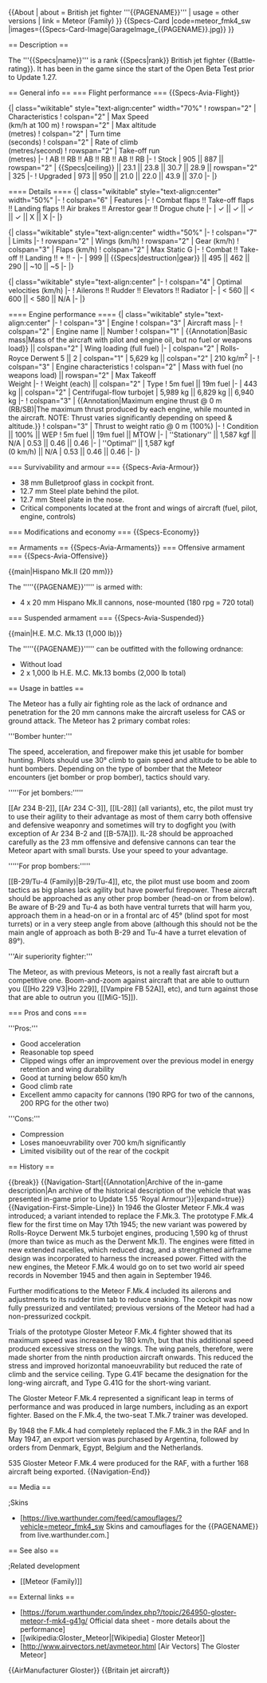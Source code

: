 {{About
| about = British jet fighter '''{{PAGENAME}}'''
| usage = other versions
| link = Meteor (Family)
}}
{{Specs-Card
|code=meteor_fmk4_sw
|images={{Specs-Card-Image|GarageImage_{{PAGENAME}}.jpg}}
}}

== Description ==
<!-- ''In the description, the first part should be about the history of and the creation and combat usage of the aircraft, as well as its key features. In the second part, tell the reader about the aircraft in the game. Insert a screenshot of the vehicle, so that if the novice player does not remember the vehicle by name, he will immediately understand what kind of vehicle the article is talking about.'' -->
The '''{{Specs|name}}''' is a rank {{Specs|rank}} British jet fighter {{Battle-rating}}. It has been in the game since the start of the Open Beta Test prior to Update 1.27.

== General info ==
=== Flight performance ===
{{Specs-Avia-Flight}}
<!-- ''Describe how the aircraft behaves in the air. Speed, manoeuvrability, acceleration and allowable loads - these are the most important characteristics of the vehicle.'' -->

{| class="wikitable" style="text-align:center" width="70%"
! rowspan="2" | Characteristics
! colspan="2" | Max Speed<br>(km/h at 100 m)
! rowspan="2" | Max altitude<br>(metres)
! colspan="2" | Turn time<br>(seconds)
! colspan="2" | Rate of climb<br>(metres/second)
! rowspan="2" | Take-off run<br>(metres)
|-
! AB !! RB !! AB !! RB !! AB !! RB
|-
! Stock
| 905 || 887 || rowspan="2" | {{Specs|ceiling}} || 23.1 || 23.8 || 30.7 || 28.9 || rowspan="2" | 325
|-
! Upgraded
| 973 || 950 || 21.0 || 22.0 || 43.9 || 37.0
|-
|}

==== Details ====
{| class="wikitable" style="text-align:center" width="50%"
|-
! colspan="6" | Features
|-
! Combat flaps !! Take-off flaps !! Landing flaps !! Air brakes !! Arrestor gear !! Drogue chute
|-
| ✓ || ✓ || ✓ || ✓ || X || X     <!-- ✓ -->
|-
|}

{| class="wikitable" style="text-align:center" width="50%"
|-
! colspan="7" | Limits
|-
! rowspan="2" | Wings (km/h)
! rowspan="2" | Gear (km/h)
! colspan="3" | Flaps (km/h)
! colspan="2" | Max Static G
|-
! Combat !! Take-off !! Landing !! + !! -
|-
| 999 <!-- {{Specs|destruction|body}} --> || {{Specs|destruction|gear}} || 495 || 462 || 290 || ~10 || ~5
|-
|}

{| class="wikitable" style="text-align:center"
|-
! colspan="4" | Optimal velocities (km/h)
|-
! Ailerons !! Rudder !! Elevators !! Radiator
|-
| < 560 || < 600 || < 580 || N/A
|-
|}

==== Engine performance ====
{| class="wikitable" style="text-align:center"
|-
! colspan="3" | Engine
! colspan="3" | Aircraft mass
|-
! colspan="2" | Engine name || Number
! colspan="1" | {{Annotation|Basic mass|Mass of the aircraft with pilot and engine oil, but no fuel or weapons load}} || colspan="2" | Wing loading (full fuel)
|-
| colspan="2" | Rolls-Royce Derwent 5 || 2
| colspan="1" | 5,629 kg || colspan="2" | 210 kg/m<sup>2</sup>
|-
! colspan="3" | Engine characteristics
! colspan="2" | Mass with fuel (no weapons load) || rowspan="2" | Max Takeoff<br>Weight
|-
! Weight (each) || colspan="2" | Type
! 5m fuel || 19m fuel
|-
| 443 kg || colspan="2" | Centrifugal-flow turbojet
| 5,989 kg || 6,829 kg || 6,940 kg
|-
! colspan="3" | {{Annotation|Maximum engine thrust @ 0 m (RB/SB)|The maximum thrust produced by each engine, while mounted in the aircraft. NOTE: Thrust varies significantly depending on speed & altitude.}}
! colspan="3" | Thrust to weight ratio @ 0 m (100%)
|-
! Condition || 100% || WEP
! 5m fuel || 19m fuel || MTOW
|-
| ''Stationary'' || 1,587 kgf || N/A
| 0.53 || 0.46 || 0.46
|-
| ''Optimal'' || 1,587 kgf<br>(0 km/h) || N/A
| 0.53 || 0.46 || 0.46
|-
|}

=== Survivability and armour ===
{{Specs-Avia-Armour}}
<!-- ''Examine the survivability of the aircraft. Note how vulnerable the structure is and how secure the pilot is, whether the fuel tanks are armoured, etc. Describe the armour, if there is any, and also mention the vulnerability of other critical aircraft systems.'' -->

* 38 mm Bulletproof glass in cockpit front.
* 12.7 mm Steel plate behind the pilot.
* 12.7 mm Steel plate in the nose.
* Critical components located at the front and wings of aircraft (fuel, pilot, engine, controls)

=== Modifications and economy ===
{{Specs-Economy}}

== Armaments ==
{{Specs-Avia-Armaments}}
=== Offensive armament ===
{{Specs-Avia-Offensive}}
<!-- ''Describe the offensive armament of the aircraft, if any. Describe how effective the cannons and machine guns are in a battle, and also what belts or drums are better to use. If there is no offensive weaponry, delete this subsection.'' -->
{{main|Hispano Mk.II (20 mm)}}

The '''''{{PAGENAME}}''''' is armed with:

* 4 x 20 mm Hispano Mk.II cannons, nose-mounted (180 rpg = 720 total)

=== Suspended armament ===
{{Specs-Avia-Suspended}}
<!-- ''Describe the aircraft's suspended armament: additional cannons under the wings, bombs, rockets and torpedoes. This section is especially important for bombers and attackers. If there is no suspended weaponry remove this subsection.'' -->
{{main|H.E. M.C. Mk.13 (1,000 lb)}}

The '''''{{PAGENAME}}''''' can be outfitted with the following ordnance:

* Without load
* 2 x 1,000 lb H.E. M.C. Mk.13 bombs (2,000 lb total)

== Usage in battles ==
<!-- ''Describe the tactics of playing in the aircraft, the features of using aircraft in a team and advice on tactics. Refrain from creating a "guide" - do not impose a single point of view, but instead, give the reader food for thought. Examine the most dangerous enemies and give recommendations on fighting them. If necessary, note the specifics of the game in different modes (AB, RB, SB).'' -->

The Meteor has a fully air fighting role as the lack of ordnance and penetration for the 20 mm cannons make the aircraft useless for CAS or ground attack. The Meteor has 2 primary combat roles:

'''Bomber hunter:'''

The speed, acceleration, and firepower make this jet usable for bomber hunting. Pilots should use 30° climb to gain speed and altitude to be able to hunt bombers. Depending on the type of bomber that the Meteor encounters (jet bomber or prop bomber), tactics should vary.

'''''For jet bombers:'''''

[[Ar 234 B-2]], [[Ar 234 C-3]], [[IL-28]] (all variants), etc, the pilot must try to use their agility to their advantage as most of them carry both offensive and defensive weaponry and sometimes will try to dogfight you (with exception of Ar 234 B-2 and [[B-57A]]). IL-28 should be approached carefully as the 23 mm offensive and defensive cannons can tear the Meteor apart with small bursts. Use your speed to your advantage.

'''''For prop bombers:'''''

[[B-29/Tu-4 (Family)|B-29/Tu-4]], etc, the pilot must use boom and zoom tactics as big planes lack agility but have powerful firepower. These aircraft should be approached as any other prop bomber (head-on or from below). Be aware of B-29 and Tu-4 as both have ventral turrets that will harm you, approach them in a head-on or in a frontal arc of 45° (blind spot for most turrets) or in a very steep angle from above (although this should not be the main angle of approach as both B-29 and Tu-4 have a turret elevation of 89°).

'''Air superiority fighter:'''

The Meteor, as with previous Meteors, is not a really fast aircraft but a competitive one. Boom-and-zoom against aircraft that are able to outturn you ([[Ho 229 V3|Ho 229]], [[Vampire FB 52A]], etc), and turn against those that are able to outrun you ([[MiG-15]]).

=== Pros and cons ===
<!-- ''Summarise and briefly evaluate the vehicle in terms of its characteristics and combat effectiveness. Mark its pros and cons in the bulleted list. Try not to use more than 6 points for each of the characteristics. Avoid using categorical definitions such as "bad", "good" and the like - use substitutions with softer forms such as "inadequate" and "effective".'' -->

'''Pros:'''

* Good acceleration
* Reasonable top speed
* Clipped wings offer an improvement over the previous model in energy retention and wing durability
* Good at turning below 650 km/h
* Good climb rate
* Excellent ammo capacity for cannons (190 RPG for two of the cannons, 200 RPG for the other two)

'''Cons:'''

* Compression
* Loses manoeuvrability over 700 km/h significantly
* Limited visibility out of the rear of the cockpit

== History ==
<!-- ''Describe the history of the creation and combat usage of the aircraft in more detail than in the introduction. If the historical reference turns out to be too long, take it to a separate article, taking a link to the article about the vehicle and adding a block "/History" (example: <nowiki>https://wiki.warthunder.com/(Vehicle-name)/History</nowiki>) and add a link to it here using the <code>main</code> template. Be sure to reference text and sources by using <code><nowiki><ref></ref></nowiki></code>, as well as adding them at the end of the article with <code><nowiki><references /></nowiki></code>. This section may also include the vehicle's dev blog entry (if applicable) and the in-game encyclopedia description (under <code><nowiki>=== In-game description ===</nowiki></code>, also if applicable).'' -->

{{break}}
{{Navigation-Start|{{Annotation|Archive of the in-game description|An archive of the historical description of the vehicle that was presented in-game prior to Update 1.55 'Royal Armour'}}|expand=true}}
{{Navigation-First-Simple-Line}}
In 1946 the Gloster Meteor F.Mk.4 was introduced; a variant intended to replace the F.Mk.3. The prototype F.Mk.4 flew for the first time on May 17th 1945; the new variant was powered by Rolls-Royce Derwent Mk.5 turbojet engines, producing 1,590 kg of thrust (more than twice as much as the Derwent Mk.1). The engines were fitted in new extended nacelles, which reduced drag, and a strengthened airframe design was incorporated to harness the increased power. Fitted with the new engines, the Meteor F.Mk.4 would go on to set two world air speed records in November 1945 and then again in September 1946.

Further modifications to the Meteor F.Mk.4 included its ailerons and adjustments to its rudder trim tab to reduce snaking. The cockpit was now fully pressurized and ventilated; previous versions of the Meteor had had a non-pressurized cockpit.

Trials of the prototype Gloster Meteor F.Mk.4 fighter showed that its maximum speed was increased by 180 km/h, but that this additional speed produced excessive stress on the wings. The wing panels, therefore, were made shorter from the ninth production aircraft onwards. This reduced the stress and improved horizontal manoeuvrability but reduced the rate of climb and the service ceiling. Type G.41F became the designation for the long-wing aircraft, and Type G.41G for the short-wing variant.

The Gloster Meteor F.Mk.4 represented a significant leap in terms of performance and was produced in large numbers, including as an export fighter. Based on the F.Mk.4, the two-seat T.Mk.7 trainer was developed.

By 1948 the F.Mk.4 had completely replaced the F.Mk.3 in the RAF and In May 1947, an export version was purchased by Argentina, followed by orders from Denmark, Egypt, Belgium and the Netherlands.

535 Gloster Meteor F.Mk.4 were produced for the RAF, with a further 168 aircraft being exported.
{{Navigation-End}}

== Media ==
<!-- ''Excellent additions to the article would be video guides, screenshots from the game, and photos.'' -->

;Skins

* [https://live.warthunder.com/feed/camouflages/?vehicle=meteor_fmk4_sw Skins and camouflages for the {{PAGENAME}} from live.warthunder.com.]

== See also ==
<!-- ''Links to the articles on the War Thunder Wiki that you think will be useful for the reader, for example:''
* ''reference to the series of the aircraft;''
* ''links to approximate analogues of other nations and research trees.'' -->

;Related development

* [[Meteor (Family)]]

== External links ==
<!-- ''Paste links to sources and external resources, such as:''
* ''topic on the official game forum;''
* ''other literature.'' -->

* [https://forum.warthunder.com/index.php?/topic/264950-gloster-meteor-f-mk4-g41g/ Official data sheet - more details about the performance]
* [[wikipedia:Gloster_Meteor|[Wikipedia] Gloster Meteor]]
* [http://www.airvectors.net/avmeteor.html <nowiki>[Air Vectors]</nowiki> The Gloster Meteor]

{{AirManufacturer Gloster}}
{{Britain jet aircraft}}